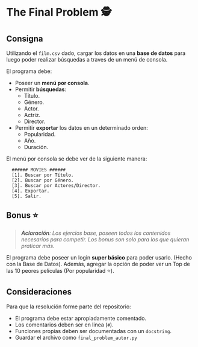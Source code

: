 # The Final Problem :detective:

## Consigna

Utilizando el `film.csv` dado, cargar los datos en una **base de datos** para luego poder realizar búsquedas a traves de un menú de consola.

El programa debe:
  - Poseer un **menú por consola**.
  - Permitir **búsquedas**:
    - Título.
    - Género.
    - Actor.
    - Actriz.
    - Director.
  - Permitir **exportar** los datos en un determinado orden:
    - Popularidad.
    - Año.
    - Duración.

El menú por consola se debe ver de la siguiente manera:
```text
  ###### MOVIES ######
  [1]. Buscar por Título.
  [2]. Buscar por Género.
  [3]. Buscar por Actores/Director.
  [4]. Exportar.
  [5]. Salir.
```

## Bonus 	:star:
> ***Aclaración**: Los ejercios base, poseen todos los contenidos necesarios para competir. Los bonus son solo para los que quieran praticar más.*

El programa debe poseer un login **super básico** para poder usarlo. (Hecho con la Base de Datos). Además, agregar la opción de poder ver un Top de las 10 peores películas (Por popularidad :star:).

## Consideraciones

Para que la resolución forme parte del repositorio:   

- El programa debe estar apropiadamente comentado.
- Los comentarios deben ser en linea (`#`).
- Funciones propias deben ser documentadas con un `docstring`.
- Guardar el archivo como `final_problem_autor.py`
